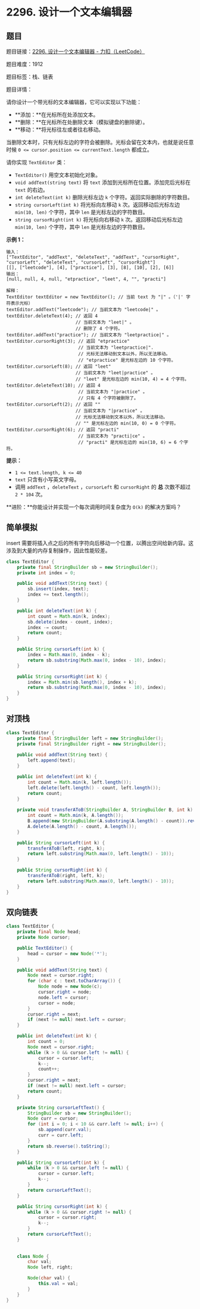 # 2296. 设计一个文本编辑器

## 题目

题目链接：[2296. 设计一个文本编辑器 - 力扣（LeetCode）](https://leetcode.cn/problems/design-a-text-editor/description/)

题目难度：1912

题目标签：栈、链表

题目详情：

请你设计一个带光标的文本编辑器，它可以实现以下功能：

- **添加：**在光标所在处添加文本。
- **删除：**在光标所在处删除文本（模拟键盘的删除键）。
- **移动：**将光标往左或者往右移动。

当删除文本时，只有光标左边的字符会被删除。光标会留在文本内，也就是说任意时候 `0 <= cursor.position <= currentText.length` 都成立。

请你实现 `TextEditor` 类：

- `TextEditor()` 用空文本初始化对象。
- `void addText(string text)` 将 `text` 添加到光标所在位置。添加完后光标在 `text` 的右边。
- `int deleteText(int k)` 删除光标左边 `k` 个字符。返回实际删除的字符数目。
- `string cursorLeft(int k)` 将光标向左移动 `k` 次。返回移动后光标左边 `min(10, len)` 个字符，其中 `len` 是光标左边的字符数目。
- `string cursorRight(int k)` 将光标向右移动 `k` 次。返回移动后光标左边 `min(10, len)` 个字符，其中 `len` 是光标左边的字符数目。

**示例 1：**

```
输入：
["TextEditor", "addText", "deleteText", "addText", "cursorRight", "cursorLeft", "deleteText", "cursorLeft", "cursorRight"]
[[], ["leetcode"], [4], ["practice"], [3], [8], [10], [2], [6]]
输出：
[null, null, 4, null, "etpractice", "leet", 4, "", "practi"]

解释：
TextEditor textEditor = new TextEditor(); // 当前 text 为 "|" 。（'|' 字符表示光标）
textEditor.addText("leetcode"); // 当前文本为 "leetcode|" 。
textEditor.deleteText(4); // 返回 4
                          // 当前文本为 "leet|" 。
                          // 删除了 4 个字符。
textEditor.addText("practice"); // 当前文本为 "leetpractice|" 。
textEditor.cursorRight(3); // 返回 "etpractice"
                           // 当前文本为 "leetpractice|". 
                           // 光标无法移动到文本以外，所以无法移动。
                           // "etpractice" 是光标左边的 10 个字符。
textEditor.cursorLeft(8); // 返回 "leet"
                          // 当前文本为 "leet|practice" 。
                          // "leet" 是光标左边的 min(10, 4) = 4 个字符。
textEditor.deleteText(10); // 返回 4
                           // 当前文本为 "|practice" 。
                           // 只有 4 个字符被删除了。
textEditor.cursorLeft(2); // 返回 ""
                          // 当前文本为 "|practice" 。
                          // 光标无法移动到文本以外，所以无法移动。
                          // "" 是光标左边的 min(10, 0) = 0 个字符。
textEditor.cursorRight(6); // 返回 "practi"
                           // 当前文本为 "practi|ce" 。
                           // "practi" 是光标左边的 min(10, 6) = 6 个字符。
```

**提示：**

- `1 <= text.length, k <= 40`
- `text` 只含有小写英文字母。
- 调用 `addText` ，`deleteText` ，`cursorLeft` 和 `cursorRight` 的 **总** 次数不超过 `2 * 104` 次。

 

**进阶：**你能设计并实现一个每次调用时间复杂度为 `O(k)` 的解决方案吗？



## 简单模拟

insert 需要将插入点之后的所有字符向后移动一个位置，以腾出空间给新内容。这涉及到大量的内存复制操作，因此性能较差。

``` java
class TextEditor {
    private final StringBuilder sb = new StringBuilder();
    private int index = 0;

    public void addText(String text) {
        sb.insert(index, text);
        index += text.length();
    }

    public int deleteText(int k) {
        int count = Math.min(k, index);
        sb.delete(index - count, index);
        index -= count;
        return count;
    }

    public String cursorLeft(int k) {
        index = Math.max(0, index - k);
        return sb.substring(Math.max(0, index - 10), index);
    }

    public String cursorRight(int k) {
        index = Math.min(sb.length(), index + k);
        return sb.substring(Math.max(0, index - 10), index);
    }
}
```



## 对顶栈

``` java
class TextEditor {
    private final StringBuilder left = new StringBuilder();
    private final StringBuilder right = new StringBuilder();
    
    public void addText(String text) {
        left.append(text);
    }

    public int deleteText(int k) {
        int count = Math.min(k, left.length());
        left.delete(left.length() - count, left.length());
        return count;
    }
    
    private void transferAToB(StringBuilder A, StringBuilder B, int k) {
        int count = Math.min(k, A.length());
        B.append(new StringBuilder(A.substring(A.length() - count)).reverse());
        A.delete(A.length() - count, A.length());
    }

    public String cursorLeft(int k) {
        transferAToB(left, right, k);
        return left.substring(Math.max(0, left.length() - 10));
    }

    public String cursorRight(int k) {
        transferAToB(right, left, k);
        return left.substring(Math.max(0, left.length() - 10));
    }
}
```



## 双向链表

``` java
class TextEditor {
    private final Node head;
    private Node cursor;

    public TextEditor() {
        head = cursor = new Node('*');
    }

    public void addText(String text) {
        Node next = cursor.right;
        for (char c : text.toCharArray()) {
            Node node = new Node(c);
            cursor.right = node;
            node.left = cursor;
            cursor = node;
        }
        cursor.right = next;
        if (next != null) next.left = cursor;
    }

    public int deleteText(int k) {
        int count = 0;
        Node next = cursor.right;
        while (k > 0 && cursor.left != null) {
            cursor = cursor.left;
            k--;
            count++;
        }
        cursor.right = next;
        if (next != null) next.left = cursor;
        return count;
    }

    private String cursorLeftText() {
        StringBuilder sb = new StringBuilder();
        Node curr = cursor;
        for (int i = 0; i < 10 && curr.left != null; i++) {
            sb.append(curr.val);
            curr = curr.left;
        }
        return sb.reverse().toString();
    }

    public String cursorLeft(int k) {
        while (k > 0 && cursor.left != null) {
            cursor = cursor.left;
            k--;
        }
        return cursorLeftText();
    }

    public String cursorRight(int k) {
        while (k > 0 && cursor.right != null) {
            cursor = cursor.right;
            k--;
        }
        return cursorLeftText();
    }
    
    
    class Node {
        char val;
        Node left, right;

        Node(char val) {
            this.val = val;
        }
    }
}
```

